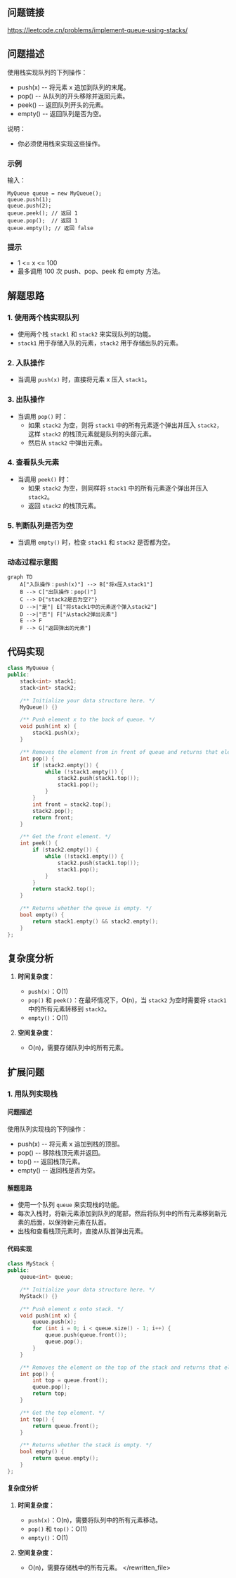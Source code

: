 ## 问题链接
https://leetcode.cn/problems/implement-queue-using-stacks/

## 问题描述
使用栈实现队列的下列操作：
- push(x) -- 将元素 x 追加到队列的末尾。
- pop() -- 从队列的开头移除并返回元素。
- peek() -- 返回队列开头的元素。
- empty() -- 返回队列是否为空。

说明：
- 你必须使用栈来实现这些操作。

### 示例
输入：
```
MyQueue queue = new MyQueue();
queue.push(1);
queue.push(2);
queue.peek(); // 返回 1
queue.pop();  // 返回 1
queue.empty(); // 返回 false
```

### 提示
- 1 <= x <= 100
- 最多调用 100 次 push、pop、peek 和 empty 方法。

## 解题思路

### 1. 使用两个栈实现队列
- 使用两个栈 `stack1` 和 `stack2` 来实现队列的功能。
- `stack1` 用于存储入队的元素，`stack2` 用于存储出队的元素。

### 2. 入队操作
- 当调用 `push(x)` 时，直接将元素 x 压入 `stack1`。

### 3. 出队操作
- 当调用 `pop()` 时：
  - 如果 `stack2` 为空，则将 `stack1` 中的所有元素逐个弹出并压入 `stack2`，这样 `stack2` 的栈顶元素就是队列的头部元素。
  - 然后从 `stack2` 中弹出元素。

### 4. 查看队头元素
- 当调用 `peek()` 时：
  - 如果 `stack2` 为空，则同样将 `stack1` 中的所有元素逐个弹出并压入 `stack2`。
  - 返回 `stack2` 的栈顶元素。

### 5. 判断队列是否为空
- 当调用 `empty()` 时，检查 `stack1` 和 `stack2` 是否都为空。

### 动态过程示意图
```mermaid
graph TD
    A["入队操作：push(x)"] --> B["将x压入stack1"]
    B --> C["出队操作：pop()"]
    C --> D{"stack2是否为空?"}
    D -->|"是"| E["将stack1中的元素逐个弹入stack2"]
    D -->|"否"| F["从stack2弹出元素"]
    E --> F
    F --> G["返回弹出的元素"]
```

## 代码实现
```cpp
class MyQueue {
public:
    stack<int> stack1;
    stack<int> stack2;

    /** Initialize your data structure here. */
    MyQueue() {}

    /** Push element x to the back of queue. */
    void push(int x) {
        stack1.push(x);
    }

    /** Removes the element from in front of queue and returns that element. */
    int pop() {
        if (stack2.empty()) {
            while (!stack1.empty()) {
                stack2.push(stack1.top());
                stack1.pop();
            }
        }
        int front = stack2.top();
        stack2.pop();
        return front;
    }

    /** Get the front element. */
    int peek() {
        if (stack2.empty()) {
            while (!stack1.empty()) {
                stack2.push(stack1.top());
                stack1.pop();
            }
        }
        return stack2.top();
    }

    /** Returns whether the queue is empty. */
    bool empty() {
        return stack1.empty() && stack2.empty();
    }
};
```

## 复杂度分析
1. **时间复杂度**：
   - `push(x)`：O(1)
   - `pop()` 和 `peek()`：在最坏情况下，O(n)，当 `stack2` 为空时需要将 `stack1` 中的所有元素转移到 `stack2`。
   - `empty()`：O(1)

2. **空间复杂度**：
   - O(n)，需要存储队列中的所有元素。

## 扩展问题

### 1. 用队列实现栈
#### 问题描述
使用队列实现栈的下列操作：
- push(x) -- 将元素 x 追加到栈的顶部。
- pop() -- 移除栈顶元素并返回。
- top() -- 返回栈顶元素。
- empty() -- 返回栈是否为空。

#### 解题思路
- 使用一个队列 `queue` 来实现栈的功能。
- 每次入栈时，将新元素添加到队列的尾部，然后将队列中的所有元素移到新元素的后面，以保持新元素在队首。
- 出栈和查看栈顶元素时，直接从队首弹出元素。

#### 代码实现
```cpp
class MyStack {
public:
    queue<int> queue;

    /** Initialize your data structure here. */
    MyStack() {}

    /** Push element x onto stack. */
    void push(int x) {
        queue.push(x);
        for (int i = 0; i < queue.size() - 1; i++) {
            queue.push(queue.front());
            queue.pop();
        }
    }

    /** Removes the element on the top of the stack and returns that element. */
    int pop() {
        int top = queue.front();
        queue.pop();
        return top;
    }

    /** Get the top element. */
    int top() {
        return queue.front();
    }

    /** Returns whether the stack is empty. */
    bool empty() {
        return queue.empty();
    }
};
```

#### 复杂度分析
1. **时间复杂度**：
   - `push(x)`：O(n)，需要将队列中的所有元素移动。
   - `pop()` 和 `top()`：O(1)
   - `empty()`：O(1)

2. **空间复杂度**：
   - O(n)，需要存储栈中的所有元素。
</rewritten_file> 